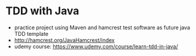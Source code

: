# TDD with Java
- practice project using Maven and hamcrest test software as future java TDD template
- http://hamcrest.org/JavaHamcrest/index
- udemy course: https://www.udemy.com/course/learn-tdd-in-java/